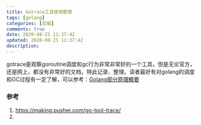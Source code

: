 ```yaml
---
title: Gotrace工具使用整理
tags: [golang]
categories: [后端]
comments: true
date: 2020-08-25 11:37:42
updated: 2020-08-25 11:37:42
description:
---
```

gotrace是观察goroutine调度和gc行为非常非常好的一个工具，但是无论官方，还是网上，都没有非常好的文档，特此记录、整理。读者最好有对golang的调度和GC过程有一定了解，可以参考：[Golang部分原理概要](https://acac.fun/2020/08/18/Golang%E5%86%85%E9%83%A8%E5%8E%9F%E7%90%86%E6%A6%82%E8%A6%81/)


### 参考
1. https://making.pusher.com/go-tool-trace/
2. 






